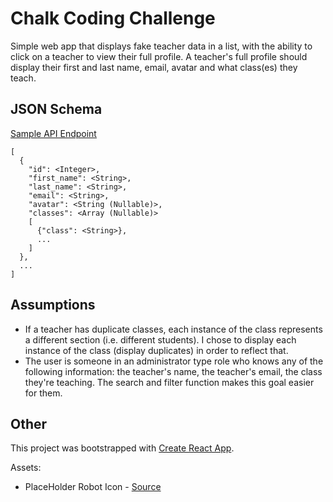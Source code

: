 # Chalk Coding Challenge

Simple web app that displays fake teacher data in a list, with the ability to click on a teacher to view their full profile. A teacher's full profile should display their first and last name, email, avatar and what class(es) they teach.

## JSON Schema

[Sample API Endpoint](https://cdn.chalk.com/misc/sample_teachers.json)

```
[
  {
    "id": <Integer>,
    "first_name": <String>,
    "last_name": <String>,
    "email": <String>,
    "avatar": <String (Nullable)>,
    "classes": <Array (Nullable)>
    [
      {"class": <String>},
      ...
    ]
  },
  ...
]
```

## Assumptions
- If a teacher has duplicate classes, each instance of the class represents a different section (i.e. different students). I chose to display each instance of the class (display duplicates) in order to reflect that. 
- The user is someone in an administrator type role who knows any of the following information: the teacher's name, the teacher's email, the class they're teaching. The search and filter function makes this goal easier for them.

## Other

This project was bootstrapped with [Create React App](https://github.com/facebookincubator/create-react-app).

Assets:
- PlaceHolder Robot Icon - [Source](https://www.shareicon.net/miscellaneous-science-fiction-futurist-robot-avatar-technology-electronics-851555)